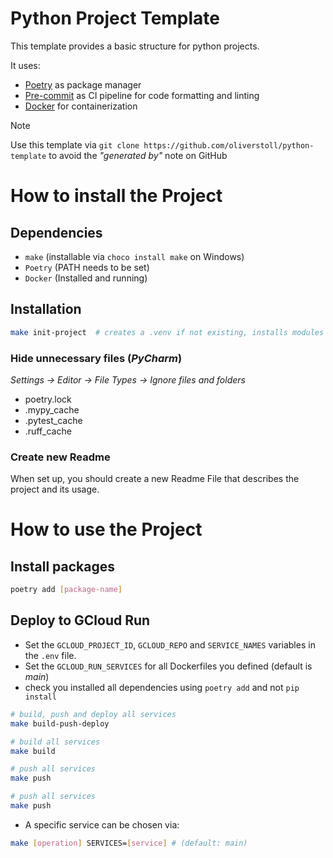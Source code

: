 # Python Project Template
This template provides a basic structure for python projects.

It uses:
- [Poetry](https://python-poetry.org/docs/#installing-with-the-official-installer) as package manager
- [Pre-commit](https://pre-commit.com/) as CI pipeline for code formatting and linting
- [Docker](https://docs.docker.com/desktop/) for containerization

> [!NOTE]
> Use this template via `git clone https://github.com/oliverstoll/python-template` to avoid the *"generated by"* note on GitHub

# How to install the Project

## Dependencies 
- `make` (installable via `choco install make` on Windows)
- `Poetry` (PATH needs to be set)
- `Docker` (Installed and running)

## Installation

```bash
make init-project  # creates a .venv if not existing, installs modules and initializes pre-commit CI
```

### Hide unnecessary files (*PyCharm*)
*Settings -> Editor -> File Types -> Ignore files and folders*
- poetry.lock
- .mypy_cache
- .pytest_cache
- .ruff_cache

### Create new Readme
When set up, you should create a new Readme File that describes the project and its usage.


# How to use the Project

## Install packages
```bash
poetry add [package-name]
```

## Deploy to GCloud Run
- Set the `GCLOUD_PROJECT_ID`, `GCLOUD_REPO` and `SERVICE_NAMES` variables in the `.env` file.
- Set the `GCLOUD_RUN_SERVICES` for all Dockerfiles you defined (default is _main_) 
- check you installed all dependencies using `poetry add` and not `pip install`

```bash
# build, push and deploy all services
make build-push-deploy
```

```bash
# build all services
make build
```

```bash
# push all services
make push
```
```bash
# push all services
make push
```

- A specific service can be chosen via: 
```bash
make [operation] SERVICES=[service] # (default: main)
```
